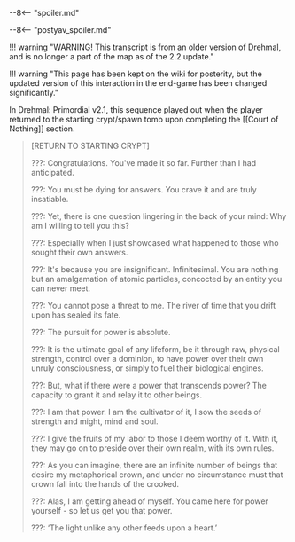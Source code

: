 --8<-- "spoiler.md"

--8<-- "postyav_spoiler.md"

!!! warning "WARNING! This transcript is from an older version of Drehmal, and is no longer a part of the map as of the 2.2 update."

!!! warning "This page has been kept on the wiki for posterity, but the updated version of this interaction in the end-game has been changed significantly."

In Drehmal: Primordial v2.1, this sequence played out when the player returned to the starting crypt/spawn tomb upon completing the [[Court of Nothing]] section.

> \[RETURN TO STARTING CRYPT\]
>
> ???: Congratulations. You've made it so far. Further than I had anticipated.
>
> ???: You must be dying for answers. You crave it and are truly insatiable.
>
> ???: Yet, there is one question lingering in the back of your mind: Why am I willing to tell you this?
>
> ???: Especially when I just showcased what happened to those who sought their own answers.
>
> ???: It's because you are insignificant. Infinitesimal. You are nothing but an amalgamation of atomic particles, concocted by an entity you can never meet.
>
> ???: You cannot pose a threat to me. The river of time that you drift upon has sealed its fate.
>
> ???: The pursuit for power is absolute.
>
> ???: It is the ultimate goal of any lifeform, be it through raw, physical strength, control over a dominion, to have power over their own unruly consciousness, or simply to fuel their biological engines.
>
> ???: But, what if there were a power that transcends power? The capacity to grant it and relay it to other beings.
>
> ???: I am that power. I am the cultivator of it, I sow the seeds of strength and might, mind and soul.
>
> ???: I give the fruits of my labor to those I deem worthy of it. With it, they may go on to preside over their own realm, with its own rules.
>
> ???: As you can imagine, there are an infinite number of beings that desire my metaphorical crown, and under no circumstance must that crown fall into the hands of the crooked.
>
> ???: Alas, I am getting ahead of myself. You came here for power yourself - so let us get you that power.
>
> ???: ‘The light unlike any other feeds upon a heart.’
